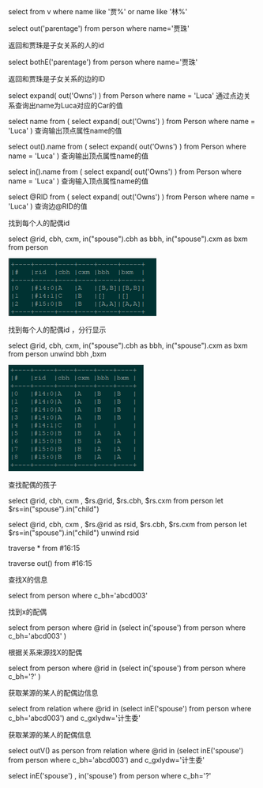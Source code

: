 select from v where name like '贾%' or name like '林%'  



select out('parentage') from person where name='贾珠'

返回和贾珠是子女关系的人的id 



select bothE('parentage') from person where name='贾珠'

返回和贾珠是子女关系的边的ID

 

 

select expand( out('Owns') ) from Person where name = 'Luca'  通过点边关系查询出name为Luca对应的Car的值

select name from ( select expand( out('Owns') ) from Person where name = 'Luca' ) 查询输出顶点属性name的值

select out().name from ( select expand( out('Owns') ) from Person where name = 'Luca' ) 查询输出顶点属性name的值

select in().name from ( select expand( out('Owns') ) from Person where name = 'Luca' ) 查询输入顶点属性name的值

select @RID from ( select expand( out('Owns') ) from Person where name = 'Luca' ) 查询边@RID的值

 

 

 

找到每个人的配偶id

select @rid, cbh, cxm, in("spouse").cbh as bbh, in("spouse").cxm as bxm from person

![](../image/clip_image001-1563523500186.png)

 

 

找到每个人的配偶id ，分行显示

select @rid, cbh, cxm, in("spouse").cbh as bbh, in("spouse").cxm as bxm from person unwind bbh ,bxm

![](../image/clip_image002-1563523486400.png)

 

 

查找配偶的孩子

select  @rid, cbh, cxm , $rs.@rid, $rs.cbh, $rs.cxm from person let $rs=in("spouse").in("child")

 

 

select  @rid, cbh, cxm , $rs.@rid as rsid, $rs.cbh, $rs.cxm from person let $rs=in("spouse").in("child")  unwind  rsid

 

 

 

traverse * from  #16:15

 

traverse out()  from  #16:15

 

查找X的信息

select from person where c_bh='abcd003'

 

找到x的配偶

select from person where @rid in (select in('spouse') from person where c_bh='abcd003' )

 

根据关系来源找X的配偶

select from person where @rid in (select in('spouse') from person where c_bh='?' )  

 

获取某源的某人的配偶边信息

select  from relation where @rid in  (select inE('spouse') from person where c_bh='abcd003') and  c_gxlydw='计生委'

 

获取某源的某人的配偶信息

select outV()  as person from  relation where @rid in  (select inE('spouse') from person where c_bh='abcd003') and  c_gxlydw='计生委'

 

 

 

 

 

 

 

 

 

 

 

select inE('spouse') , in('spouse') from person where c_bh='?' 